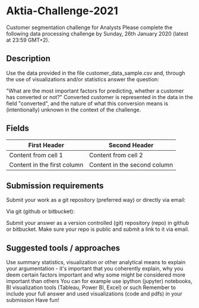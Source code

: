 # Aktia-Challenge-2021

Customer segmentation challenge for Analysts
Please complete the following data processing challenge by Sunday, 26th January 2020 (latest at 23:59 GMT+2).

## Description
Use the data provided in the file customer_data_sample.csv and, through the use of visualizations and/or statistics answer the question:

"What are the most important factors for predicting, whether a customer has converted or not?"
Converted customer is represented in the data in the field "converted", and the nature of what this conversion means is (intentionally) unknown in the context of the challenge.

## Fields
First Header | Second Header
------------ | -------------
Content from cell 1 | Content from cell 2
Content in the first column | Content in the second column

## Submission requirements
Submit your work as a git repository (preferred way) or directly via email:

Via git (github or bitbucket):

Submit your answer as a version controlled (git) repository (repo) in github or bitbucket. Make sure your repo is public and submit a link to it via email.

## Suggested tools / approaches

Use summary statistics, visualization or other analytical means to explain your argumentation - it's important that you coherently explain, why you deem certain factors important and why some might be considered more important than others
You can for example use ipython (jupyter) notebooks, BI visualization tools (Tableau, Power BI, Excel) or such
Remember to include your full answer and used visualizations (code and pdfs) in your submission
Have fun!
